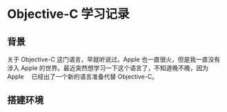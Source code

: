 # Objective-C 学习记录


## 背景

关于 Objective-C 这门语言，早就听说过。Apple 也一直很火，但是我一直没有涉入 Apple 的世界。最近突然想学习一下这个语言了，不知道晚不晚，因为　Apple 　已经出了一个新的语言准备代替 Objective-C。

## 搭建环境










